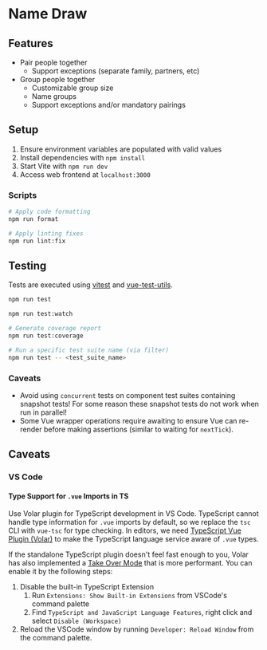 # Name Draw

## Features

- Pair people together
    - Support exceptions (separate family, partners, etc)
- Group people together
    - Customizable group size
    - Name groups
    - Support exceptions and/or mandatory pairings

## Setup

1. Ensure environment variables are populated with valid values
2. Install dependencies with `npm install`
3. Start Vite with `npm run dev`
4. Access web frontend at `localhost:3000`

### Scripts

```bash
# Apply code formatting
npm run format

# Apply linting fixes
npm run lint:fix
```

## Testing

Tests are executed using [vitest](https://vitest.dev/guide/) and [vue-test-utils](https://test-utils.vuejs.org/guide/).

```bash
npm run test

npm run test:watch

# Generate coverage report
npm run test:coverage

# Run a specific test suite name (via filter)
npm run test -- <test_suite_name>
```

### Caveats

- Avoid using `concurrent` tests on component test suites containing snapshot tests! For some reason these snapshot tests do not work when run in parallel!
- Some Vue wrapper operations require awaiting to ensure Vue can re-render before making assertions (similar to waiting for `nextTick`).

## Caveats

### VS Code

#### Type Support for `.vue` Imports in TS

Use Volar plugin for TypeScript development in VS Code. TypeScript cannot handle type information for `.vue` imports by default, so we replace the `tsc` CLI with `vue-tsc` for type checking. In editors, we need [TypeScript Vue Plugin (Volar)](https://marketplace.visualstudio.com/items?itemName=Vue.vscode-typescript-vue-plugin) to make the TypeScript language service aware of `.vue` types.

If the standalone TypeScript plugin doesn't feel fast enough to you, Volar has also implemented a [Take Over Mode](https://github.com/johnsoncodehk/volar/discussions/471#discussioncomment-1361669) that is more performant. You can enable it by the following steps:

1. Disable the built-in TypeScript Extension
    1) Run `Extensions: Show Built-in Extensions` from VSCode's command palette
    2) Find `TypeScript and JavaScript Language Features`, right click and select `Disable (Workspace)`
2. Reload the VSCode window by running `Developer: Reload Window` from the command palette.
